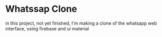 # Whatssap Clone

in this project, not yet finished, I'm making a clone of the whatsapp web interface, using firebase and ui material
